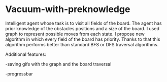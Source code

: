 # Vacuum-with-preknowledge
Intelligent agent whose task is to visit all fields of the board. 
The agent has prior knowledge of the obstacles positions and a size of the board. 
I used graph to represent possible moves from each state. 
I propose new algorithm in which every field of the board has priority. 
Thanks to that this algorithm performs better than standard BFS or DFS traversal algorithms. 

Additional features:

-saving gifs with the graph and the board traversal

-progressbar 
